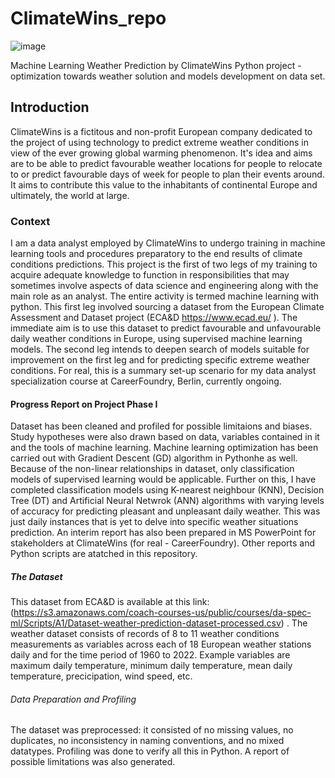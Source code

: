 # ClimateWins_repo
![image](https://github.com/user-attachments/assets/51c47901-2047-4e2e-a04f-d6a5828c935c)


Machine Learning Weather Prediction by ClimateWins 
Python project - optimization towards weather solution and models development on data set.

## Introduction
ClimateWins is a fictitous and non-profit European company dedicated to the project of using technology to predict extreme weather conditions in view of the ever growing global warming phenomenon. It's idea and aims are to be able to predict favourable weather locations for people to relocate to or predict favourable days of week for people to plan their events around. It aims to contribute this value to the inhabitants of continental Europe and ultimately, the world at large.

### Context
I am a data analyst employed by ClimateWins to undergo training in machine learning tools and procedures preparatory to the end results of climate conditions predictions. This project is the first of two legs of my training to acquire adequate knowledge to function in responsibilities that may sometimes involve aspects of data science and engineering along with the main role as an analyst. The entire activity is termed machine learning with python. This first leg involved sourcing a dataset from the European Climate Assessment and Dataset project (ECA&D https://www.ecad.eu/ ). The immediate aim is to use this dataset to predict favourable and unfavourable daily weather conditions in Europe, using supervised machine learning models. The second leg intends to deepen search of models suitable for improvement on the first leg and for predicting specific extreme weather conditions. For real, this is a summary set-up scenario for my data analyst specialization course at CareerFoundry, Berlin, currently ongoing. 

#### Progress Report on Project Phase I
Dataset has been cleaned and profiled for possible limitaions and biases. Study hypotheses were also drawn based on data, variables contained in it and the tools of machine learning. Machine learning optimization has been carried out with Gradient Descent (GD) algorithm in Pythonhe as well. Because of the non-linear relationships in dataset, only classification models of supervised learning would be applicable. Further on this, I have completed classification models using K-nearest neighbour (KNN), Decision Tree (DT) and Artificial Neural Netwrok (ANN) algorithms with varying levels of accuracy for predicting pleasant and unpleasant daily weather. This was just daily instances that is yet to delve into specific weather situations prediction. An interim report has also been prepared in MS PowerPoint for stakeholders at ClimateWins (for real - CareerFoundry). Other reports and Python scripts are atatched in this repository.

##### The Dataset
This dataset from ECA&D is available at this link: (https://s3.amazonaws.com/coach-courses-us/public/courses/da-spec-ml/Scripts/A1/Dataset-weather-prediction-dataset-processed.csv) . The weather dataset consists of records of 8 to 11 weather conditions measurements as variables across each of 18 European weather stations daily and for the time period of 1960 to 2022. Example variables are maximum daily temperature, minimum daily temperature, mean daily temperature, precicipation, wind speed, etc.

###### Data Preparation and Profiling
The dataset was preprocessed: it consisted of no missing values, no duplicates, no inconsistency in naming conventions, and no mixed datatypes. Profiling was done to verify all this in Python. A report of possible limitations was also generated.
